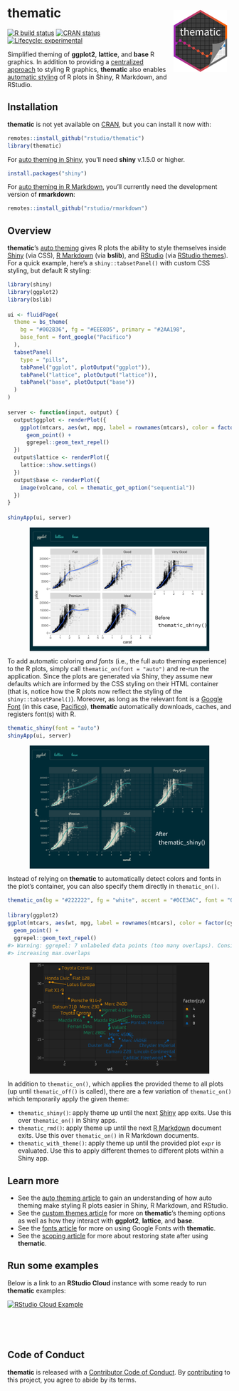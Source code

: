
<!-- README.md is generated from README.Rmd. Please edit that file -->

# thematic <a href='https://rstudio.github.io/thematic/'><img src='man/figures/logo.png' align="right" height="138.5" style="margin:10px;" /></a>

<!-- badges: start -->

[![R build
status](https://github.com/rstudio/thematic/workflows/R-CMD-check/badge.svg)](https://github.com/rstudio/thematic)
[![CRAN
status](https://www.r-pkg.org/badges/version/thematic)](https://CRAN.R-project.org/package=thematic)
[![Lifecycle:
experimental](https://img.shields.io/badge/lifecycle-experimental-orange.svg)](https://www.tidyverse.org/lifecycle/#experimental)
<!-- badges: end -->

Simplified theming of **ggplot2**, **lattice**, and **base** R graphics.
In addition to providing a [centralized
approach](https://rstudio.github.io/thematic/articles/custom.html) to
styling R graphics, **thematic** also enables [automatic
styling](https://rstudio.github.io/thematic/articles/auto.html) of R
plots in Shiny, R Markdown, and RStudio.

## Installation

**thematic** is not yet available on [CRAN](https://CRAN.R-project.org),
but you can install it now with:

``` r
remotes::install_github("rstudio/thematic")
library(thematic)
```

For [auto theming in
Shiny](https://rstudio.github.io/thematic/articles/auto.html#shiny),
you’ll need **shiny** v.1.5.0 or higher.

``` r
install.packages("shiny")
```

For [auto theming in R
Markdown](https://rstudio.github.io/thematic/articles/auto.html#rmd),
you’ll currently need the development version of **rmarkdown**:

``` r
remotes::install_github("rstudio/rmarkdown")
```

## Overview

**thematic**’s [auto
theming](https://rstudio.github.io/thematic/articles/auto.html) gives R
plots the ability to style themselves inside
[Shiny](https://rstudio.github.io/thematic/articles/auto.html#shiny)
(via CSS), [R
Markdown](https://rstudio.github.io/thematic/articles/auto.html#rmd)
(via **bslib**), and
[RStudio](https://rstudio.github.io/thematic/articles/auto.html#rstudio)
(via [RStudio
themes](https://support.rstudio.com/hc/en-us/articles/115011846747-Using-RStudio-Themes)).
For a quick example, here’s a `shiny::tabsetPanel()` with custom CSS
styling, but default R styling:

``` r
library(shiny)
library(ggplot2)
library(bslib)

ui <- fluidPage(
  theme = bs_theme(
    bg = "#002B36", fg = "#EEE8D5", primary = "#2AA198", 
    base_font = font_google("Pacifico")
  ),
  tabsetPanel(
    type = "pills",
    tabPanel("ggplot", plotOutput("ggplot")),
    tabPanel("lattice", plotOutput("lattice")),
    tabPanel("base", plotOutput("base"))
  )
)

server <- function(input, output) {
  output$ggplot <- renderPlot({
    ggplot(mtcars, aes(wt, mpg, label = rownames(mtcars), color = factor(cyl))) +
      geom_point() +
      ggrepel::geom_text_repel()
  })
  output$lattice <- renderPlot({
    lattice::show.settings()
  })
  output$base <- renderPlot({
    image(volcano, col = thematic_get_option("sequential"))
  })
}

shinyApp(ui, server)
```

<img src="man/figures/auto-before.png" width="80%" style="display: block; margin: auto;" />

To add automatic coloring *and fonts* (i.e., the full auto theming
experience) to the R plots, simply call `thematic_on(font = "auto")` and
re-run the application. Since the plots are generated via Shiny, they
assume new defaults which are informed by the CSS styling on their HTML
container (that is, notice how the R plots now reflect the styling of
the `shiny::tabsetPanel()`). Moreover, as long as the relevant font is a
[Google Font](https://fonts.google.com) (in this case,
[Pacifico](https://fonts.google.com/specimen/Pacifico)), **thematic**
automatically downloads, caches, and registers font(s) with R.

``` r
thematic_shiny(font = "auto")
shinyApp(ui, server)
```

<img src="man/figures/auto-after.png" width="80%" style="display: block; margin: auto;" />

Instead of relying on **thematic** to automatically detect colors and
fonts in the plot’s container, you can also specify them directly in
`thematic_on()`.

``` r
thematic_on(bg = "#222222", fg = "white", accent = "#0CE3AC", font = "Oxanium")

library(ggplot2)
ggplot(mtcars, aes(wt, mpg, label = rownames(mtcars), color = factor(cyl))) +
  geom_point() +
  ggrepel::geom_text_repel()
#> Warning: ggrepel: 7 unlabeled data points (too many overlaps). Consider
#> increasing max.overlaps
```

<img src="man/figures/README-ggrepel-1.png" width="80%" style="display: block; margin: auto;" />

In addition to `thematic_on()`, which applies the provided theme to all
plots (up until `thematic_off()` is called), there are a few variation
of `thematic_on()` which temporarily apply the given theme:

-   `thematic_shiny()`: apply theme up until the next [Shiny](#shiny)
    app exits. Use this over `thematic_on()` in Shiny apps.
-   `thematic_rmd()`: apply theme up until the next [R Markdown](#rmd)
    document exits. Use this over `thematic_on()` in R Markdown
    documents.
-   `thematic_with_theme()`: apply theme up until the provided plot
    `expr` is evaluated. Use this to apply different themes to different
    plots within a Shiny app.

## Learn more

-   See the [auto theming
    article](https://rstudio.github.io/thematic/articles/auto.html) to
    gain an understanding of how auto theming make styling R plots
    easier in Shiny, R Markdown, and RStudio.
-   See the [custom themes
    article](https://rstudio.github.io/thematic/articles/custom.html)
    for more on **thematic**’s theming options as well as how they
    interact with **ggplot2**, **lattice**, and **base**.
-   See the [fonts
    article](https://rstudio.github.io/thematic/articles/fonts.html) for
    more on using Google Fonts with **thematic**.
-   See the [scoping
    article](https://rstudio.github.io/thematic/articles/scope.html) for
    more about restoring state after using **thematic**.

## Run some examples

Below is a link to an **RStudio Cloud** instance with some ready to run
**thematic** examples:

<div>

<a href="https://rstudio.cloud/project/1208127" target="_blank">
<img src="man/figures/thematic-test-drive.svg" alt="RStudio Cloud Example" height="80px" style="display: block; margin: 0 auto;">
</a>

</div>

## Code of Conduct

**thematic** is released with a [Contributor Code of
Conduct](https://contributor-covenant.org/version/2/0/CODE_OF_CONDUCT.html).
By
[contributing](https://github.com/rstudio/thematic/blob/master/CONTRIBUTING.md)
to this project, you agree to abide by its terms.

